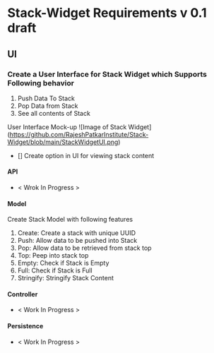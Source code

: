 # Stack-Widget Requirements v 0.1 draft


## UI
### Create a User Interface for Stack Widget which Supports Following behavior
  1. Push Data To Stack
  1. Pop Data from Stack
  1. See all contents of Stack

User Interface Mock-up
![Image of Stack Widget] (https://github.com/RajeshPatkarInstitute/Stack-Widget/blob/main/StackWidgetUI.png)
- [] Create option in UI for viewing stack content 

#### API
- < Wrok In Progress >

#### Model
Create Stack Model with following features
  1. Create: Create a stack with unique UUID
  1. Push: Allow data to be pushed into Stack
  1. Pop: Allow data to be retrieved from stack top
  1. Top: Peep into stack top 
  1. Empty: Check if Stack is Empty
  1. Full: Check if Stack is Full
  1. Stringify: Stringify Stack Content


#### Controller
- < Work In Progress >

#### Persistence
- < Work In Progress >
